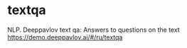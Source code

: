# textqa
NLP. Deeppavlov text qa: Answers to questions on the text
https://demo.deeppavlov.ai/#/ru/textqa
